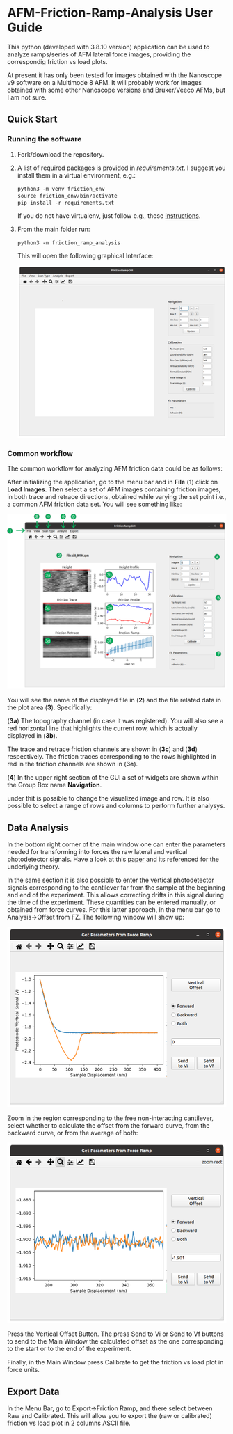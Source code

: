 # AFM-Friction-Ramp-Analysis User Guide

This python (developed with 3.8.10 version) application can be used to analyze ramps/series of AFM lateral force images, providing the correspondig friction vs load plots. 

At present it has only been tested for images obtained with the Nanoscope v9 software on a Multimode 8 AFM. It will probably work for images obtained with some other Nanoscope versions and Bruker/Veeco AFMs, but I am not sure.

## Quick Start

### Running the software

1. Fork/download the repository. 
2. A list of required packages is provided in *requirements.txt*. I suggest you install them in a virtual environment, e.g.:
	```
	python3 -m venv friction_env
	source friction_env/bin/activate
	pip install -r requirements.txt
	```
	If you do not have virtualenv, just follow e.g., these [instructions](https://virtualenv.pypa.io/en/latest/installation.html).
3. From the main folder run:
	```
	python3 -m friction_ramp_analysis
	```
	This will open the following graphical Interface:
	
	![Main Window](UserGuideImages/MainWindow.png)

### Common workflow

The common workflow for analyzing AFM friction data could be as follows:

After initializing the application, go to the menu bar and in **File** (**1**) click on **Load Images**. Then select a set of AFM images containing friction images, in both trace and retrace directions, 
obtained while varying the set point i.e., a common AFM friction data set. You will see something like:

![Main Window](UserGuideImages/MainWindowWithData.png)

You will see the name of the displayed file in (**2**) and the file related data in the plot area (**3**). Specifically:

(**3a**) The topography channel (in case it was registered). You will also see a red horizontal line that highlights the current row, which is actually displayed in (**3b**).

The trace and retrace friction channels are shown in (**3c**) and (**3d**) respectively. The friction traces corresponding to the rows highlighted in red in the friction channels are shown in (**3e**).

(**4**) In the upper right section of the GUI a set of widgets are shown within the Group Box name **Navigation**. 

under thit is possible to change the visualized image and row. It is also possible to select a range of rows and columns to perform further analysys.

## Data Analysis
In the bottom right corner of the main window one can enter the parameters needed for transforming into forces the raw lateral and vertical photodetector signals. Have a look at this [paper](https://pubs.acs.org/doi/full/10.1021/la201673r) and its referenced for the underlying theory.

In the same section it is also possible to enter the vertical photodetector signals corresponding to the cantilever far from the sample at the beginning and end of the experiment. 
This allows correcting drifts in this signal during the time of the experiment. These quantities can be entered manually, or obtained from force curves. For this latter approach, in the menu bar 
go to Analysis->Offset from FZ. The following window will show up:

![FZ GUI](UserGuideImages/FZ1.png)

Zoom in the region corresponding to the free non-interacting cantilever, select whether to calculate the offset from the forward curve, from the backward curve, or from the average of both:

![FZ GUI](UserGuideImages/FZ2.png)

Press the Vertical Offset Button. The press Send to Vi or Send to Vf buttons to send to the Main Window the calculated offset as the one corresponding to the start or to the end of the experiment.

Finally, in the Main Window press Calibrate to get the friction vs load plot in force units.

## Export Data
In the Menu Bar, go to Export->Friction Ramp, and there select between Raw and Calibrated. This will allow you to export the (raw or calibrated) friction vs load plot in 2 columns ASCII file.


